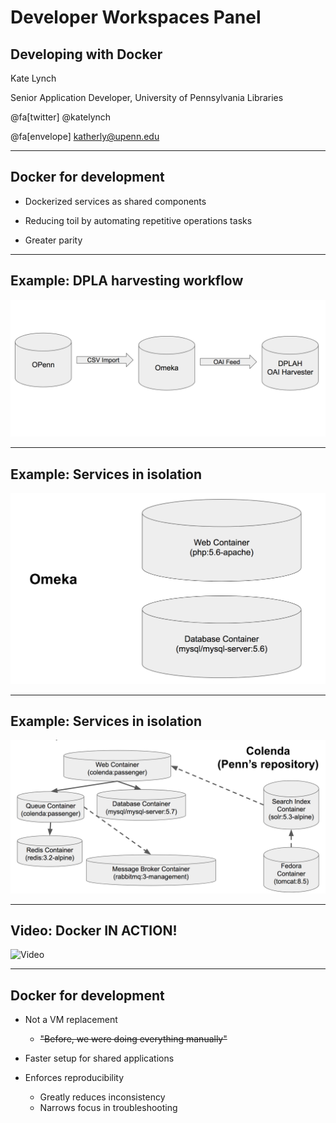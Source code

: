 # Developer Workspaces Panel
## Developing with Docker

Kate Lynch

Senior Application Developer, University of Pennsylvania Libraries

@fa[twitter] @katelynch

@fa[envelope] katherly@upenn.edu

---
## Docker for development

* Dockerized services as shared components

* Reducing toil by automating repetitive operations tasks
* Greater parity

---
## Example: DPLA harvesting workflow

![DPLA workflow chart](assets/images/dpla_workflow.png)

---
## Example: Services in isolation

![Omeka services chart](assets/images/omeka_services.png)

---
## Example: Services in isolation

![Colenda services chart](assets/images/colenda_services.png)

---
## Video: Docker IN ACTION!

![Video](https://www.youtube.com/embed/EKwz0VnjmFI)

---
## Docker for development

* Not a VM replacement
  * ~~"Before, we were doing everything manually"~~

* Faster setup for shared applications

* Enforces reproducibility
  * Greatly reduces inconsistency
  * Narrows focus in troubleshooting
